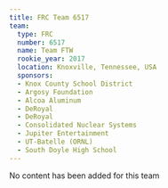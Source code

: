 ```yaml
---
title: FRC Team 6517
team:
  type: FRC
  number: 6517
  name: Team FTW
  rookie_year: 2017
  location: Knoxville, Tennessee, USA
  sponsors:
  - Knox County School District
  - Argosy Foundation
  - Alcoa Aluminum
  - DeRoyal
  - DeRoyal
  - Consolidated Nuclear Systems
  - Jupiter Entertainment
  - UT-Batelle (ORNL)
  - South Doyle High School
---
```


No content has been added for this team